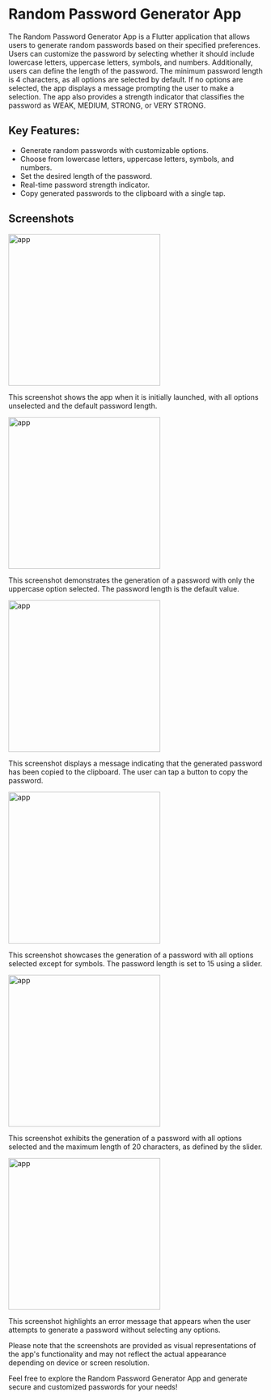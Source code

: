 # Random Password Generator App

The Random Password Generator App is a Flutter application that allows users to generate random passwords based on their specified preferences. Users can customize the password by selecting whether it should include lowercase letters, uppercase letters, symbols, and numbers. Additionally, users can define the length of the password. The minimum password length is 4 characters, as all options are selected by default. If no options are selected, the app displays a message prompting the user to make a selection. The app also provides a strength indicator that classifies the password as WEAK, MEDIUM, STRONG, or VERY STRONG.

## Key Features:

- Generate random passwords with customizable options.
- Choose from lowercase letters, uppercase letters, symbols, and numbers.
- Set the desired length of the password.
- Real-time password strength indicator.
- Copy generated passwords to the clipboard with a single tap.

## Screenshots

<img src="https://github-production-user-asset-6210df.s3.amazonaws.com/79340743/248933152-04921dde-8cb0-44fc-9e51-681cf7fbbacf.png?X-Amz-Algorithm=AWS4-HMAC-SHA256&X-Amz-Credential=AKIAIWNJYAX4CSVEH53A%2F20230626%2Fus-east-1%2Fs3%2Faws4_request&X-Amz-Date=20230626T205157Z&X-Amz-Expires=300&X-Amz-Signature=a05a866318d1a59d5a55501bcd95908238c8fc90eb1fb95060df0f973d720171&X-Amz-SignedHeaders=host&actor_id=79340743&key_id=0&repo_id=657466061" alt="app" width="300" />

   This screenshot shows the app when it is initially launched, with all options unselected and the default password length.


<img src="https://private-user-images.githubusercontent.com/79340743/248933600-fc1bcb45-2623-4cda-9793-0b51b81f7c79.png?jwt=eyJhbGciOiJIUzI1NiIsInR5cCI6IkpXVCJ9.eyJrZXkiOiJrZXkxIiwiZXhwIjoxNjg3ODEzMTMyLCJuYmYiOjE2ODc4MTI4MzIsInBhdGgiOiIvNzkzNDA3NDMvMjQ4OTMzNjAwLWZjMWJjYjQ1LTI2MjMtNGNkYS05NzkzLTBiNTFiODFmN2M3OS5wbmc_WC1BbXotQWxnb3JpdGhtPUFXUzQtSE1BQy1TSEEyNTYmWC1BbXotQ3JlZGVudGlhbD1BS0lBSVdOSllBWDRDU1ZFSDUzQSUyRjIwMjMwNjI2JTJGdXMtZWFzdC0xJTJGczMlMkZhd3M0X3JlcXVlc3QmWC1BbXotRGF0ZT0yMDIzMDYyNlQyMDUzNTJaJlgtQW16LUV4cGlyZXM9MzAwJlgtQW16LVNpZ25hdHVyZT0wYjA0NDVjNjYzZmY1NDhiMzIwNGNhODJhNjYxYjFjMzZlZjkzM2M3MWJmZGVhNWUwZDY1Y2I0ZjE0ZTM2NzVlJlgtQW16LVNpZ25lZEhlYWRlcnM9aG9zdCZhY3Rvcl9pZD0wJmtleV9pZD0wJnJlcG9faWQ9MCJ9.xJ48bl6SIN_ojmnQySk5Xz9hWQGj5hd7FyYvsrAeETI" alt="app" width="300" />

   This screenshot demonstrates the generation of a password with only the uppercase option selected. The password length is the default value.


<img src="https://private-user-images.githubusercontent.com/79340743/248933694-d147a83c-8d59-49e7-aa1c-824e15598cd7.png?jwt=eyJhbGciOiJIUzI1NiIsInR5cCI6IkpXVCJ9.eyJrZXkiOiJrZXkxIiwiZXhwIjoxNjg3ODEzMjI1LCJuYmYiOjE2ODc4MTI5MjUsInBhdGgiOiIvNzkzNDA3NDMvMjQ4OTMzNjk0LWQxNDdhODNjLThkNTktNDllNy1hYTFjLTgyNGUxNTU5OGNkNy5wbmc_WC1BbXotQWxnb3JpdGhtPUFXUzQtSE1BQy1TSEEyNTYmWC1BbXotQ3JlZGVudGlhbD1BS0lBSVdOSllBWDRDU1ZFSDUzQSUyRjIwMjMwNjI2JTJGdXMtZWFzdC0xJTJGczMlMkZhd3M0X3JlcXVlc3QmWC1BbXotRGF0ZT0yMDIzMDYyNlQyMDU1MjVaJlgtQW16LUV4cGlyZXM9MzAwJlgtQW16LVNpZ25hdHVyZT0zZGJkNjQwOTMzOTJkOTUwMjIwMjlmYWMzMjcxOWRiMDI3ZGM1ZDMxMTAzZGI5NGY5ZjI3MTFmMGMxMDk2M2EyJlgtQW16LVNpZ25lZEhlYWRlcnM9aG9zdCZhY3Rvcl9pZD0wJmtleV9pZD0wJnJlcG9faWQ9MCJ9.9_NcbHqa-g5FcoHCjgWlviRp2VrWCZXTChjCmppPoxw" alt="app" width="300" />

   This screenshot displays a message indicating that the generated password has been copied to the clipboard. The user can tap a button to copy the password.


<img src="https://private-user-images.githubusercontent.com/79340743/248933741-65ce3cba-8780-4393-84a1-77971160eabf.png?jwt=eyJhbGciOiJIUzI1NiIsInR5cCI6IkpXVCJ9.eyJrZXkiOiJrZXkxIiwiZXhwIjoxNjg3ODEzMzAyLCJuYmYiOjE2ODc4MTMwMDIsInBhdGgiOiIvNzkzNDA3NDMvMjQ4OTMzNzQxLTY1Y2UzY2JhLTg3ODAtNDM5My04NGExLTc3OTcxMTYwZWFiZi5wbmc_WC1BbXotQWxnb3JpdGhtPUFXUzQtSE1BQy1TSEEyNTYmWC1BbXotQ3JlZGVudGlhbD1BS0lBSVdOSllBWDRDU1ZFSDUzQSUyRjIwMjMwNjI2JTJGdXMtZWFzdC0xJTJGczMlMkZhd3M0X3JlcXVlc3QmWC1BbXotRGF0ZT0yMDIzMDYyNlQyMDU2NDJaJlgtQW16LUV4cGlyZXM9MzAwJlgtQW16LVNpZ25hdHVyZT00NDM4NDE3NTFkM2IyYjM1YmMyMTYzYmJkNWRkZDQyMDYyOTE5YTk5NzVjMzFlYjAyNGJjNTYyN2VkZmUxZWE1JlgtQW16LVNpZ25lZEhlYWRlcnM9aG9zdCZhY3Rvcl9pZD0wJmtleV9pZD0wJnJlcG9faWQ9MCJ9.NNqzhw7XXbgsG-nHsIrHOnxbdUMpZ224PWR821e3Rxk" alt="app" width="300" />

   This screenshot showcases the generation of a password with all options selected except for symbols. The password length is set to 15 using a slider.


<img src="https://private-user-images.githubusercontent.com/79340743/248933788-0108becb-a090-4336-ab09-14f72548f6c6.png?jwt=eyJhbGciOiJIUzI1NiIsInR5cCI6IkpXVCJ9.eyJrZXkiOiJrZXkxIiwiZXhwIjoxNjg3ODEzMzMxLCJuYmYiOjE2ODc4MTMwMzEsInBhdGgiOiIvNzkzNDA3NDMvMjQ4OTMzNzg4LTAxMDhiZWNiLWEwOTAtNDMzNi1hYjA5LTE0ZjcyNTQ4ZjZjNi5wbmc_WC1BbXotQWxnb3JpdGhtPUFXUzQtSE1BQy1TSEEyNTYmWC1BbXotQ3JlZGVudGlhbD1BS0lBSVdOSllBWDRDU1ZFSDUzQSUyRjIwMjMwNjI2JTJGdXMtZWFzdC0xJTJGczMlMkZhd3M0X3JlcXVlc3QmWC1BbXotRGF0ZT0yMDIzMDYyNlQyMDU3MTFaJlgtQW16LUV4cGlyZXM9MzAwJlgtQW16LVNpZ25hdHVyZT1mMzQxYzQ1NTYzYmMwYWQyYzY1ZWE3MzdiZDBmYmNlM2YwNmRlOTY5MDdiOWNjZmNjZjNiNDVlMjczNjI0NWMxJlgtQW16LVNpZ25lZEhlYWRlcnM9aG9zdCZhY3Rvcl9pZD0wJmtleV9pZD0wJnJlcG9faWQ9MCJ9.icjzcOw36i66VHIM1mHOo5psd87wBEmwzZ12Z1H4abA" alt="app" width="300" />

   This screenshot exhibits the generation of a password with all options selected and the maximum length of 20 characters, as defined by the slider.


<img src="https://private-user-images.githubusercontent.com/79340743/248933810-53b3377e-4164-4835-b7e5-98df191b9214.png?jwt=eyJhbGciOiJIUzI1NiIsInR5cCI6IkpXVCJ9.eyJrZXkiOiJrZXkxIiwiZXhwIjoxNjg3ODEzMzc4LCJuYmYiOjE2ODc4MTMwNzgsInBhdGgiOiIvNzkzNDA3NDMvMjQ4OTMzODEwLTUzYjMzNzdlLTQxNjQtNDgzNS1iN2U1LTk4ZGYxOTFiOTIxNC5wbmc_WC1BbXotQWxnb3JpdGhtPUFXUzQtSE1BQy1TSEEyNTYmWC1BbXotQ3JlZGVudGlhbD1BS0lBSVdOSllBWDRDU1ZFSDUzQSUyRjIwMjMwNjI2JTJGdXMtZWFzdC0xJTJGczMlMkZhd3M0X3JlcXVlc3QmWC1BbXotRGF0ZT0yMDIzMDYyNlQyMDU3NThaJlgtQW16LUV4cGlyZXM9MzAwJlgtQW16LVNpZ25hdHVyZT05OTliMzVjZTRiY2UyYjI0NWE2ODRlZjUyMTNlMDE0MDYwYThmYTc3Y2Q2NGYzOWY2NTM3Yjk2ZmQ0YTRiMzNlJlgtQW16LVNpZ25lZEhlYWRlcnM9aG9zdCZhY3Rvcl9pZD0wJmtleV9pZD0wJnJlcG9faWQ9MCJ9.5Y8cafM5uzKSOdvARkdlquh3MlJLBXoxiCbrB5NIQ98" alt="app" width="300" />

   This screenshot highlights an error message that appears when the user attempts to generate a password without selecting any options.

Please note that the screenshots are provided as visual representations of the app's functionality and may not reflect the actual appearance depending on device or screen resolution.

Feel free to explore the Random Password Generator App and generate secure and customized passwords for your needs!
